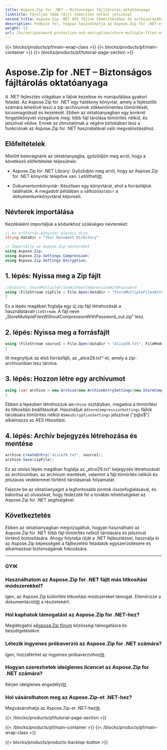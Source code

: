 ```yaml
---
title: Aspose.Zip for .NET – Biztonságos fájltárolás oktatóanyaga
linktitle: Tároljon több fájlt tömörítés nélkül jelszóval
second_title: Aspose.Zip .NET API fájlok tömörítéséhez és archiválásához
description: Fedezze fel, hogyan használhatja az Aspose.Zip for .NET-et több fájl biztonságos, tömörítés nélküli tárolására. Egyszerű lépések a jelszavas védelemhez. Oldja fel a fájlkezelés erejét!
weight: 13
url: /hu/net/password-protection-and-encryption/store-multiple-files-no-compression-password/
---
```


{{< blocks/products/pf/main-wrap-class >}}
{{< blocks/products/pf/main-container >}}
{{< blocks/products/pf/tutorial-page-section >}}

# Aspose.Zip for .NET – Biztonságos fájltárolás oktatóanyaga


A .NET fejlesztés világában a fájlok kezelése és manipulálása gyakori feladat. Az Aspose.Zip for .NET egy hatékony könyvtár, amely a fejlesztők számára lehetővé teszi a zip-archívumok zökkenőmentes tömörítését, kicsomagolását és kezelését. Ebben az oktatóanyagban egy konkrét forgatókönyvet vizsgálunk meg: több fájl tárolása tömörítés nélkül, és jelszóval védve. Ennek az útmutatónak a végére birtokában lesz a funkciónak az Aspose.Zip for .NET használatával való megvalósításához.

## Előfeltételek

Mielőtt belevágnánk az oktatóanyagba, győződjön meg arról, hogy a következő előfeltételek teljesülnek:

-  Aspose.Zip for .NET Library: Győződjön meg arról, hogy az Aspose.Zip for .NET könyvtár telepítve van. Letöltheti[itt](https://releases.aspose.com/zip/net/).

-  Dokumentumkönyvtár: Készítsen egy könyvtárat, ahol a forrásfájlok találhatók. A megadott példában a változó`dataDir` a dokumentumkönyvtárat képviseli.

## Névterek importálása

Kezdésként importáljuk a kódunkhoz szükséges névtereket:

```csharp
// Az erőforrás-könyvtár elérési útja.
string dataDir = "Your Document Directory"

// Importálja az Aspose.Zip névtereket
using Aspose.Zip;
using Aspose.Zip.Settings.Compression;
using Aspose.Zip.Settings.Encryption;
```

## 1. lépés: Nyissa meg a Zip fájlt

```csharp
//ExStart: StoreMutlipleFilesWithoutCompressionWithPassword
using (FileStream zipFile = File.Open(dataDir + "StoreMutlipleFilesWithoutCompressionWithPassword_out.zip", FileMode.Create))
{
```

 Ez a lépés magában foglalja egy új zip fájl létrehozását a használatával`FileStream`. A fájl neve „StoreMutlipleFilesWithoutCompressionWithPassword_out.zip” lesz.

## 2. lépés: Nyissa meg a forrásfájlt

```csharp
using (FileStream source1 = File.Open(dataDir + "alice29.txt", FileMode.Open, FileAccess.Read))
{
```

Itt megnyitjuk az első forrásfájlt, az „alice29.txt”-et, amely a zip-archívumban lesz tárolva.

## 3. lépés: Hozzon létre egy archívumot

```csharp
using (var archive = new Archive(new ArchiveEntrySettings(new StoreCompressionSettings(), new AesEcryptionSettings("p@s$", EncryptionMethod.AES256))))
{
```

 Ebben a lépésben létrehozzuk a`Archive` osztályban, megadva a tömörítési és titkosítási beállításokat. Használjuk a`StoreCompressionSettings` fájlok tárolására tömörítés nélkül és`AesEcryptionSettings` jelszóval ("p@s$") alkalmazza az AES titkosítást.

## 4. lépés: Archív bejegyzés létrehozása és mentése

```csharp
archive.CreateEntry("alice29.txt", source1);
archive.Save(zipFile);
```

Ez az utolsó lépés magában foglalja az „alice29.txt” bejegyzés létrehozását az archívumban, az archívum mentését, valamint a fájl tömörítés nélküli és jelszavas védelemmel történő tárolásának folyamatát.

Fejezze be az oktatóanyagot a legfontosabb pontok összefoglalásával, és bátorítsa az olvasókat, hogy fedezzék fel a további lehetőségeket az Aspose.Zip for .NET segítségével.

## Következtetés

Ebben az oktatóanyagban megvizsgáltuk, hogyan használható az Aspose.Zip for .NET több fájl tömörítés nélküli tárolására és jelszóval történő biztosítására. Ahogy folytatja útját a .NET fejlesztéssel, használja ki az Aspose.Zip képességeit a fájlkezelési feladatok egyszerűsítésére és alkalmazásai biztonságának fokozására.

---

### GYIK

### Használhatom az Aspose.Zip for .NET fájlt más titkosítási módszerekkel?
 Igen, az Aspose.Zip különféle titkosítási módszereket támogat. Ellenőrizze a dokumentációt[itt](https://reference.aspose.com/zip/net/) a részletekért.

### Hol kaphatok támogatást az Aspose.Zip for .NET-hez?
 Meglátogatni a[Aspose.Zip fórum](https://forum.aspose.com/c/zip/37) közösségi támogatásra és beszélgetésekre.

### Létezik ingyenes próbaverzió az Aspose.Zip for .NET számára?
 Igen, hozzáférhet az ingyenes próbaverzióhoz[itt](https://releases.aspose.com/).

### Hogyan szerezhetek ideiglenes licencet az Aspose.Zip for .NET számára?
 Kérjen ideiglenes engedélyt[itt](https://purchase.aspose.com/temporary-license/).

### Hol vásárolhatom meg az Aspose.Zip-et .NET-hez?
 Megvásárolhatja az Aspose.Zip-et .NET-hez[itt](https://purchase.aspose.com/buy).

{{< /blocks/products/pf/tutorial-page-section >}}

{{< /blocks/products/pf/main-container >}}
{{< /blocks/products/pf/main-wrap-class >}}

{{< blocks/products/products-backtop-button >}}
